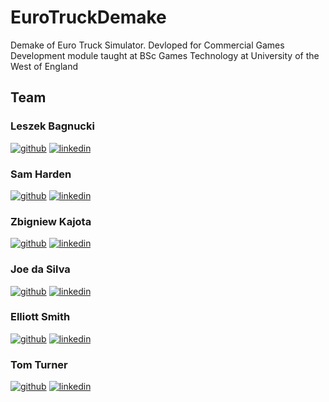 # EuroTruckDemake
Demake of Euro Truck Simulator. Devloped for Commercial Games Development module taught at BSc Games Technology at University of the West of England

## Team
### Leszek Bagnucki 
[![github](https://cloud.githubusercontent.com/assets/17016297/18839843/0e06a67a-83d2-11e6-993a-b35a182500e0.png)][1]
[![linkedin](https://cloud.githubusercontent.com/assets/17016297/18839848/0fc7e74e-83d2-11e6-8c6a-277fc9d6e067.png)][2]
### Sam Harden
[![github](https://cloud.githubusercontent.com/assets/17016297/18839843/0e06a67a-83d2-11e6-993a-b35a182500e0.png)][3]
[![linkedin](https://cloud.githubusercontent.com/assets/17016297/18839848/0fc7e74e-83d2-11e6-8c6a-277fc9d6e067.png)][4]
### Zbigniew Kajota
[![github](https://cloud.githubusercontent.com/assets/17016297/18839843/0e06a67a-83d2-11e6-993a-b35a182500e0.png)][5]
[![linkedin](https://cloud.githubusercontent.com/assets/17016297/18839848/0fc7e74e-83d2-11e6-8c6a-277fc9d6e067.png)][6]
### Joe da Silva
[![github](https://cloud.githubusercontent.com/assets/17016297/18839843/0e06a67a-83d2-11e6-993a-b35a182500e0.png)][7]
[![linkedin](https://cloud.githubusercontent.com/assets/17016297/18839848/0fc7e74e-83d2-11e6-8c6a-277fc9d6e067.png)][8]
### Elliott Smith
[![github](https://cloud.githubusercontent.com/assets/17016297/18839843/0e06a67a-83d2-11e6-993a-b35a182500e0.png)][9]
[![linkedin](https://cloud.githubusercontent.com/assets/17016297/18839848/0fc7e74e-83d2-11e6-8c6a-277fc9d6e067.png)][10]
### Tom Turner
[![github](https://cloud.githubusercontent.com/assets/17016297/18839843/0e06a67a-83d2-11e6-993a-b35a182500e0.png)][11]
[![linkedin](https://cloud.githubusercontent.com/assets/17016297/18839848/0fc7e74e-83d2-11e6-8c6a-277fc9d6e067.png)][12]


[1]: https://github.com/med1337/
[2]: https://www.linkedin.com/in/leszek-bagnucki/
[3]: https://github.com/Samuel-Harden
[4]: https://www.linkedin.com/in/samuelharden/
[5]: https://github.com/zkajo/
[6]: https://www.linkedin.com/in/zbigniew-kajota-58178076/
[7]: https://github.com/Jdasi
[8]: https://www.linkedin.com/in/dasilva-joe/
[9]: https://github.com/elliottsmith1
[10]: https://www.linkedin.com/in/elliott-smith-035584b5/
[11]: https://github.com/TomTurner2
[12]: https://www.linkedin.com/in/tomturner2/

